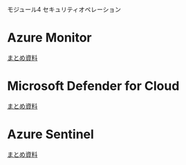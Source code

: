 モジュール4 セキュリティオペレーション

# Azure Monitor

[まとめ資料](../../AZ-104/pdf/mod11/Azure%20Monitor.pdf)

# Microsoft Defender for Cloud

[まとめ資料](../pdf/mod4/Azure%20Security%20Center%20まとめ.pdf)

# Azure Sentinel

[まとめ資料](../pdf/mod4/Azure%20Sentinel%20まとめ.pdf)